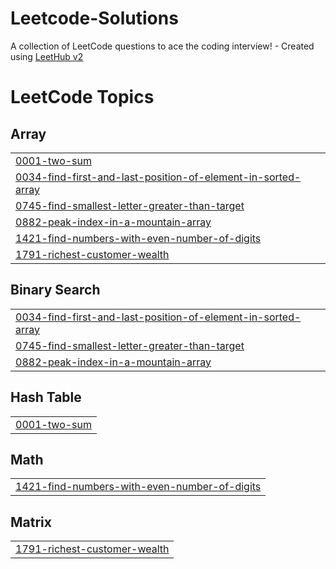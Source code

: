 # Leetcode-Solutions
A collection of LeetCode questions to ace the coding interview! - Created using [LeetHub v2](https://github.com/arunbhardwaj/LeetHub-2.0)

<!---LeetCode Topics Start-->
# LeetCode Topics
## Array
|  |
| ------- |
| [0001-two-sum](https://github.com/divyanshuchander/Leetcode-Solutions/tree/master/0001-two-sum) |
| [0034-find-first-and-last-position-of-element-in-sorted-array](https://github.com/divyanshuchander/Leetcode-Solutions/tree/master/0034-find-first-and-last-position-of-element-in-sorted-array) |
| [0745-find-smallest-letter-greater-than-target](https://github.com/divyanshuchander/Leetcode-Solutions/tree/master/0745-find-smallest-letter-greater-than-target) |
| [0882-peak-index-in-a-mountain-array](https://github.com/divyanshuchander/Leetcode-Solutions/tree/master/0882-peak-index-in-a-mountain-array) |
| [1421-find-numbers-with-even-number-of-digits](https://github.com/divyanshuchander/Leetcode-Solutions/tree/master/1421-find-numbers-with-even-number-of-digits) |
| [1791-richest-customer-wealth](https://github.com/divyanshuchander/Leetcode-Solutions/tree/master/1791-richest-customer-wealth) |
## Binary Search
|  |
| ------- |
| [0034-find-first-and-last-position-of-element-in-sorted-array](https://github.com/divyanshuchander/Leetcode-Solutions/tree/master/0034-find-first-and-last-position-of-element-in-sorted-array) |
| [0745-find-smallest-letter-greater-than-target](https://github.com/divyanshuchander/Leetcode-Solutions/tree/master/0745-find-smallest-letter-greater-than-target) |
| [0882-peak-index-in-a-mountain-array](https://github.com/divyanshuchander/Leetcode-Solutions/tree/master/0882-peak-index-in-a-mountain-array) |
## Hash Table
|  |
| ------- |
| [0001-two-sum](https://github.com/divyanshuchander/Leetcode-Solutions/tree/master/0001-two-sum) |
## Math
|  |
| ------- |
| [1421-find-numbers-with-even-number-of-digits](https://github.com/divyanshuchander/Leetcode-Solutions/tree/master/1421-find-numbers-with-even-number-of-digits) |
## Matrix
|  |
| ------- |
| [1791-richest-customer-wealth](https://github.com/divyanshuchander/Leetcode-Solutions/tree/master/1791-richest-customer-wealth) |
<!---LeetCode Topics End-->